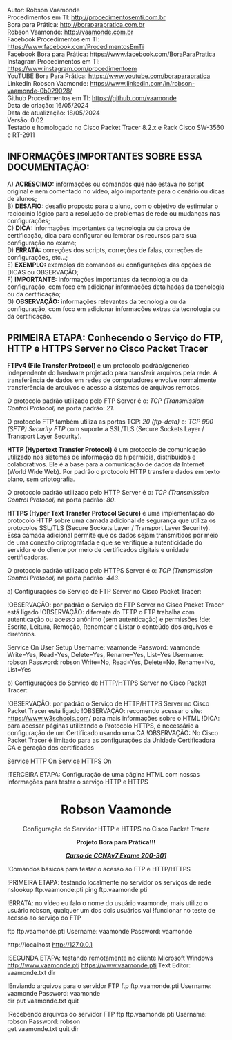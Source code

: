 Autor: Robson Vaamonde<br>
Procedimentos em TI: http://procedimentosemti.com.br<br>
Bora para Prática: http://boraparapratica.com.br<br>
Robson Vaamonde: http://vaamonde.com.br<br>
Facebook Procedimentos em TI: https://www.facebook.com/ProcedimentosEmTi<br>
Facebook Bora para Prática: https://www.facebook.com/BoraParaPratica<br>
Instagram Procedimentos em TI: https://www.instagram.com/procedimentoem<br>
YouTUBE Bora Para Prática: https://www.youtube.com/boraparapratica<br>
LinkedIn Robson Vaamonde: https://www.linkedin.com/in/robson-vaamonde-0b029028/<br>
Github Procedimentos em TI: https://github.com/vaamonde<br>
Data de criação: 16/05/2024<br>
Data de atualização: 18/05/2024<br>
Versão: 0.02<br>
Testado e homologado no Cisco Packet Tracer 8.2.x e Rack Cisco SW-3560 e RT-2911

## INFORMAÇÕES IMPORTANTES SOBRE ESSA DOCUMENTAÇÃO:

A) **ACRÉSCIMO:** informações ou comandos que não estava no script original e nem comentado no vídeo, algo importante para o cenário ou dicas de alunos;<br>
B) **DESAFIO:** desafio proposto para o aluno, com o objetivo de estimular o raciocínio lógico para a resolução de problemas de rede ou mudanças nas configurações;<br>
C) **DICA:** informações importantes da tecnologia ou da prova de certificação, dica para configurar ou lembrar os recursos para sua configuração no exame;<br>
D) **ERRATA:** correções dos scripts, correções de falas, correções de configurações, etc...;<br>
E) **EXEMPLO:** exemplos de comandos ou configurações das opções de DICAS ou OBSERVAÇÃO;<br>
F) **IMPORTANTE:** informações importantes da tecnologia ou da configuração, com foco em adicionar informações detalhadas da tecnologia ou da certificação;<br>
G) **OBSERVAÇÃO:** informações relevantes da tecnologia ou da configuração, com foco em adicionar informações extras da tecnologia ou da certificação.

## PRIMEIRA ETAPA: Conhecendo o Serviço do FTP, HTTP e HTTPS Server no Cisco Packet Tracer

**FTPv4 (File Transfer Protocol)** é um protocolo padrão/genérico independente do hardware projetado para transferir arquivos pela rede. A transferência de dados em redes de computadores envolve normalmente transferência de arquivos e acesso a sistemas de arquivos remotos.

O protocolo padrão utilizado pelo FTP Server é o: *TCP (Transmission Control Protocol)* na porta padrão: *21*.

O protocolo FTP também utiliza as portas TCP: *20 (ftp-data)* e: *TCP 990 (SFTP) Security FTP* com suporte a SSL/TLS (Secure Sockets Layer / Transport Layer Security).

**HTTP (Hypertext Transfer Protocol)** é um protocolo de comunicação utilizado nos sistemas de informação de hipermídia, distribuídos e colaborativos. Ele é a base para a comunicação de dados da Internet (World Wide Web). Por padrão o protocolo HTTP transfere dados em texto plano, sem criptografia.

O protocolo padrão utilizado pelo HTTP Server é o: *TCP (Transmission Control Protocol)* na porta padrão: *80*.

**HTTPS (Hyper Text Transfer Protocol Secure)** é uma implementação do protocolo HTTP sobre uma camada adicional de segurança que utiliza os protocolos SSL/TLS (Secure Sockets Layer / Transport Layer Security). Essa camada adicional permite que os dados sejam transmitidos por meio de uma conexão criptografada e que se verifique a autenticidade do servidor e do cliente por meio de certificados digitais e unidade certificadoras.

O protocolo padrão utilizado pelo HTTPS Server é o: *TCP (Transmission Control Protocol)* na porta padrão: *443*.

a) Configurações do Serviço de FTP Server no Cisco Packet Tracer:

!OBSERVAÇÃO: por padrão o Serviço de FTP Server no Cisco Packet Tracer está ligado
!OBSERVAÇÃO: diferente do TFTP o FTP trabalha com autenticação ou acesso anônimo (sem autenticação) e permissões
!de: Escrita, Leitura, Remoção, Renomear e Listar o conteúdo dos arquivos e diretórios.


Service       On
User Setup    Username: vaamonde	Password: vaamonde
              Write=Yes, Read=Yes, Delete=Yes, Rename=Yes, List=Yes
              Username: robson	Password: robson
              Write=No, Read=Yes, Delete=No, Rename=No, List=Yes

b) Configurações do Serviço de HTTP/HTTPS Server no Cisco Packet Tracer:

!OBSERVAÇÃO: por padrão o Serviço de HTTP/HTTPS Server no Cisco Packet Tracer está ligado
!OBSERVAÇÃO: recomendo acessar o site: https://www.w3schools.com/ para mais informações sobre o HTML
!DICA: para acessar páginas utilizando o Protocolo HTTPS, é necessário a configuração de um Certificado usando uma CA
!OBSERVAÇÃO: No Cisco Packet Tracer é limitado para as configurações da Unidade Certificadora CA e geração dos certificados

Service HTTP    On
Service HTTPS   On

!TERCEIRA ETAPA: Configuração de uma página HTML com nossas informações para testar o serviço HTTP e HTTPS
<!DOCTYPE html>
<html>
	<head>
		<title>Bora para Prática</title>
	</head>
	<body>
		<center>
		<h1>Robson Vaamonde</h1>
		<p>Configuração do Servidor HTTP e HTTPS no Cisco Packet Tracer</p>
		<p><b>Projeto Bora para Prática!!!</b></p>
		<p><b><i><u>Curso de CCNAv7 Exame 200-301</u></i></b></p>
		</center>
	</body>
</html>

!Comandos básicos para testar o acesso ao FTP e HTTP/HTTPS

!PRIMEIRA ETAPA: testando localmente no servidor os serviços de rede
nslookup ftp.vaamonde.pti
ping ftp.vaamonde.pti

!ERRATA: no vídeo eu falo o nome do usuário vaamonde, mais utilizo o usuário robson, qualquer um dos dois usuários vai 
!funcionar no teste de acesso ao serviço do FTP

ftp ftp.vaamonde.pti
	Username: vaamonde
	Password: vaamonde

http://localhost
http://127.0.0.1

!SEGUNDA ETAPA: testando remotamente no cliente Microsoft Windows
http://www.vaamonde.pti
https://www.vaamonde.pti
Text Editor: vaamonde.txt
dir

!Enviando arquivos para o servidor FTP
ftp ftp.vaamonde.pti
	Username: vaamonde
	Password: vaamonde	
	dir
	put vaamonde.txt
	quit

!Recebendo arquivos do servidor FTP
ftp ftp.vaamonde.pti
	Username: robson
	Password: robson	
	get vaamonde.txt
	quit
dir